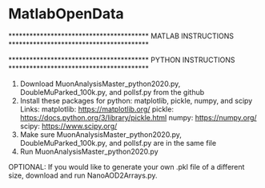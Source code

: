 # MatlabOpenData
**************************************** MATLAB INSTRUCTIONS ****************************************





**************************************** PYTHON INSTRUCTIONS ****************************************

1. Download MuonAnalysisMaster_python2020.py, DoubleMuParked_100k.py, and pollsf.py from the github
2. Install these packages for python: matplotlib, pickle, numpy, and scipy
    Links:  matplotlib: https://matplotlib.org/
            pickle: https://docs.python.org/3/library/pickle.html
            numpy: https://numpy.org/
            scipy: https://www.scipy.org/
3. Make sure MuonAnalysisMaster_python2020.py, DoubleMuParked_100k.py, and pollsf.py are in the same file
4. Run MuonAnalysisMaster_python2020.py

OPTIONAL: If you would like to generate your own .pkl file of a different size, download and run NanoAOD2Arrays.py.
